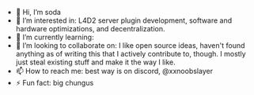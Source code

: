 - 👋 Hi, I’m soda
- 👀 I’m interested in: L4D2 server plugin development, software and hardware optimizations, and decentralization.
- 🌱 I’m currently learning: 
- 💞️ I’m looking to collaborate on: I like open source ideas, haven't found anything as of writing this that I actively contribute to, though. I mostly just steal existing stuff and make it the way I like.
- 📫 How to reach me: best way is on discord, @xxnoobslayer
- ⚡ Fun fact: big chungus

<!---
soda3000/soda3000 is a ✨ special ✨ repository because its `README.md` (this file) appears on your GitHub profile.
You can click the Preview link to take a look at your changes.
--->
